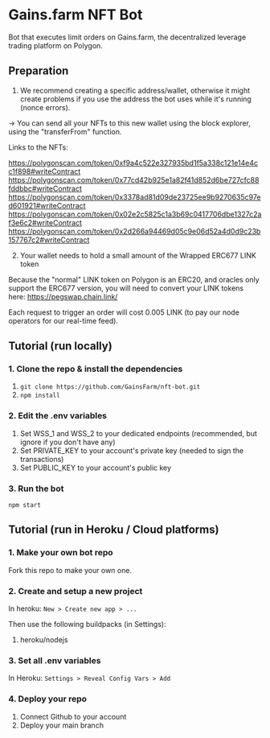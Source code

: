 # Gains.farm NFT Bot
Bot that executes limit orders on Gains.farm, the decentralized leverage trading platform on Polygon.

## Preparation

1. We recommend creating a specific address/wallet, otherwise it might create problems if you use the address the bot uses while it's running (nonce errors).

-> You can send all your NFTs to this new wallet using the block explorer, using the "transferFrom" function.

Links to the NFTs:

https://polygonscan.com/token/0xf9a4c522e327935bd1f5a338c121e14e4cc1f898#writeContract
https://polygonscan.com/token/0x77cd42b925e1a82f41d852d6be727cfc88fddbbc#writeContract
https://polygonscan.com/token/0x3378ad81d09de23725ee9b9270635c97ed601921#writeContract
https://polygonscan.com/token/0x02e2c5825c1a3b69c0417706dbe1327c2af3e6c2#writeContract
https://polygonscan.com/token/0x2d266a94469d05c9e06d52a4d0d9c23b157767c2#writeContract

2. Your wallet needs to hold a small amount of the Wrapped ERC677 LINK token

Because the "normal" LINK token on Polygon is an ERC20, and oracles only support the ERC677 version, you will need to convert your LINK tokens here: https://pegswap.chain.link/

Each request to trigger an order will cost 0.005 LINK (to pay our node operators for our real-time feed).

## Tutorial (run locally)

### 1. Clone the repo & install the dependencies

1. `git clone https://github.com/GainsFarm/nft-bot.git`
2. `npm install`

### 2. Edit the .env variables

1. Set WSS_1 and WSS_2 to your dedicated endpoints (recommended, but ignore if you don't have any)
2. Set PRIVATE_KEY to your account's private key (needed to sign the transactions)
3. Set PUBLIC_KEY to your account's public key

### 3. Run the bot

`npm start`

## Tutorial (run in Heroku / Cloud platforms)

### 1. Make your own bot repo

Fork this repo to make your own one.

### 2. Create and setup a new project

In heroku: `New > Create new app > ...`

Then use the following buildpacks (in Settings):
1. heroku/nodejs

### 3. Set all .env variables

In Heroku: `Settings > Reveal Config Vars > Add`

### 4. Deploy your repo

1. Connect Github to your account
2. Deploy your main branch
